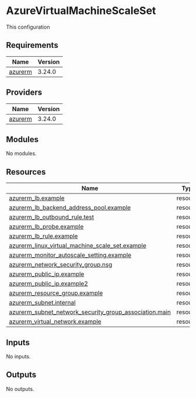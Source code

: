 # AzureVirtualMachineScaleSet
This configuration
<!-- BEGIN_TF_DOCS -->
## Requirements

| Name | Version |
|------|---------|
| <a name="requirement_azurerm"></a> [azurerm](#requirement\_azurerm) | 3.24.0 |

## Providers

| Name | Version |
|------|---------|
| <a name="provider_azurerm"></a> [azurerm](#provider\_azurerm) | 3.24.0 |

## Modules

No modules.

## Resources

| Name | Type |
|------|------|
| [azurerm_lb.example](https://registry.terraform.io/providers/hashicorp/azurerm/3.24.0/docs/resources/lb) | resource |
| [azurerm_lb_backend_address_pool.example](https://registry.terraform.io/providers/hashicorp/azurerm/3.24.0/docs/resources/lb_backend_address_pool) | resource |
| [azurerm_lb_outbound_rule.test](https://registry.terraform.io/providers/hashicorp/azurerm/3.24.0/docs/resources/lb_outbound_rule) | resource |
| [azurerm_lb_probe.example](https://registry.terraform.io/providers/hashicorp/azurerm/3.24.0/docs/resources/lb_probe) | resource |
| [azurerm_lb_rule.example](https://registry.terraform.io/providers/hashicorp/azurerm/3.24.0/docs/resources/lb_rule) | resource |
| [azurerm_linux_virtual_machine_scale_set.example](https://registry.terraform.io/providers/hashicorp/azurerm/3.24.0/docs/resources/linux_virtual_machine_scale_set) | resource |
| [azurerm_monitor_autoscale_setting.example](https://registry.terraform.io/providers/hashicorp/azurerm/3.24.0/docs/resources/monitor_autoscale_setting) | resource |
| [azurerm_network_security_group.nsg](https://registry.terraform.io/providers/hashicorp/azurerm/3.24.0/docs/resources/network_security_group) | resource |
| [azurerm_public_ip.example](https://registry.terraform.io/providers/hashicorp/azurerm/3.24.0/docs/resources/public_ip) | resource |
| [azurerm_public_ip.example2](https://registry.terraform.io/providers/hashicorp/azurerm/3.24.0/docs/resources/public_ip) | resource |
| [azurerm_resource_group.example](https://registry.terraform.io/providers/hashicorp/azurerm/3.24.0/docs/resources/resource_group) | resource |
| [azurerm_subnet.internal](https://registry.terraform.io/providers/hashicorp/azurerm/3.24.0/docs/resources/subnet) | resource |
| [azurerm_subnet_network_security_group_association.main](https://registry.terraform.io/providers/hashicorp/azurerm/3.24.0/docs/resources/subnet_network_security_group_association) | resource |
| [azurerm_virtual_network.example](https://registry.terraform.io/providers/hashicorp/azurerm/3.24.0/docs/resources/virtual_network) | resource |

## Inputs

No inputs.

## Outputs

No outputs.
<!-- END_TF_DOCS -->
